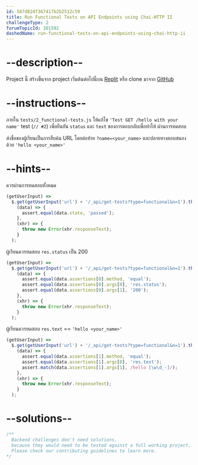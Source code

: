 ```yaml
---
id: 587d824f367417b2b2512c59
title: Run Functional Tests on API Endpoints using Chai-HTTP II
challengeType: 2
forumTopicId: 301592
dashedName: run-functional-tests-on-api-endpoints-using-chai-http-ii
---
```


# --description--

Project นี้ สร้างขึ้นจาก project เริ่มต้นต่อไปนี้บน [Replit](https://replit.com/github/freeCodeCamp/boilerplate-mochachai) หรือ clone มาจาก [GitHub](https://github.com/freeCodeCamp/boilerplate-mochachai/)


# --instructions--

ภายใน `tests/2_functional-tests.js` ให้แก้ไข `'Test GET /hello with your name'` test (`// #2`) เพื่อยืนยัน `status` และ `text` ของการตอบกลับเพื่อทำให้ ผ่านการทดสอบ

ส่งชื่อของผู้เรียนเป็นการสืบค้น URL โดยต่อท้าย `?name=<your_name>`  และปลายทางตอบสนองด้วย `'hello <your_name>'` 

# --hints--

ควรผ่านการทดสอบทั้งหมด

```js
(getUserInput) =>
  $.get(getUserInput('url') + '/_api/get-tests?type=functional&n=1').then(
    (data) => {
      assert.equal(data.state, 'passed');
    },
    (xhr) => {
      throw new Error(xhr.responseText);
    }
  );
```

ผู้เรียนควรทดสอบ `res.status` เป็น 200

```js
(getUserInput) =>
  $.get(getUserInput('url') + '/_api/get-tests?type=functional&n=1').then(
    (data) => {
      assert.equal(data.assertions[0].method, 'equal');
      assert.equal(data.assertions[0].args[0], 'res.status');
      assert.equal(data.assertions[0].args[1], '200');
    },
    (xhr) => {
      throw new Error(xhr.responseText);
    }
  );
```

ผู้เรียนควรทดสอบ  `res.text` == `'hello <your_name>'`

```js
(getUserInput) =>
  $.get(getUserInput('url') + '/_api/get-tests?type=functional&n=1').then(
    (data) => {
      assert.equal(data.assertions[1].method, 'equal');
      assert.equal(data.assertions[1].args[0], 'res.text');
      assert.match(data.assertions[1].args[1], /hello [\w\d_-]/);
    },
    (xhr) => {
      throw new Error(xhr.responseText);
    }
  );
```

# --solutions--

```js
/**
  Backend challenges don't need solutions, 
  because they would need to be tested against a full working project. 
  Please check our contributing guidelines to learn more.
*/
```
